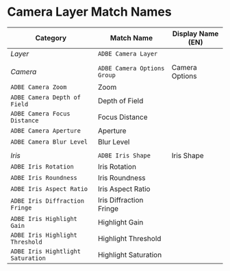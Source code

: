 # Camera Layer Match Names

| **Category**                      | **Match Name**              | **Display Name (EN)**   |
|-----------------------------------|-----------------------------|-------------------------|
| *Layer*                           | `ADBE Camera Layer`         |                         |
|                                   |                             |                         |
| *Camera*                          | `ADBE Camera Options Group` | Camera Options          |
| `ADBE Camera Zoom`                | Zoom                        |                         |
| `ADBE Camera Depth of Field`      | Depth of Field              |                         |
| `ADBE Camera Focus Distance`      | Focus Distance              |                         |
| `ADBE Camera Aperture`            | Aperture                    |                         |
| `ADBE Camera Blur Level`          | Blur Level                  |                         |
|                                   |                             |                         |
| *Iris*                            | `ADBE Iris Shape`           | Iris Shape              |
| `ADBE Iris Rotation`              | Iris Rotation               |                         |
| `ADBE Iris Roundness`             | Iris Roundness              |                         |
| `ADBE Iris Aspect Ratio`          | Iris Aspect Ratio           |                         |
| `ADBE Iris Diffraction Fringe`    | Iris Diffraction Fringe     |                         |
| `ADBE Iris Highlight Gain`        | Highlight Gain              |                         |
| `ADBE Iris Highlight Threshold`   | Highlight Threshold         |                         |
| `ADBE Iris Hightlight Saturation` | Highlight Saturation        |                         |
